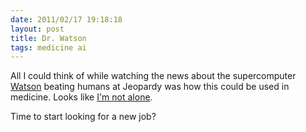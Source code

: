 ```yaml
---
date: 2011/02/17 19:18:18
layout: post
title: Dr. Watson
tags: medicine ai
---
```


All I could think of while watching the news about the supercomputer
[Watson](http://www-943.ibm.com/innovation/us/watson/) beating humans
at Jeopardy was how this could be used in medicine. Looks like [I'm
not
alone](http://www.scientificamerican.com/blog/post.cfm?id=paging-dr-watson-ibm-to-apply-jeopa-2011-02-17).

Time to start looking for a new job?
